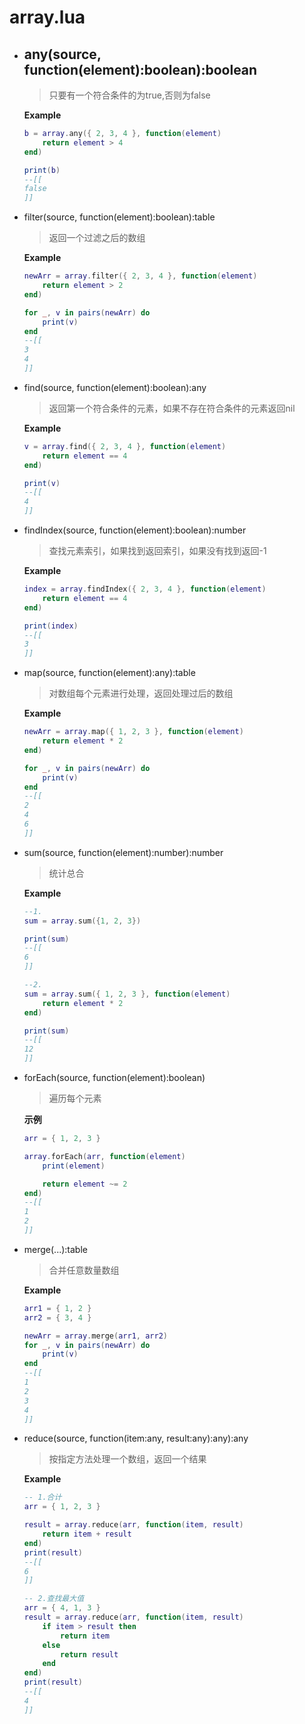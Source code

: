 # array.lua

- ## any(source, function(element):boolean):boolean

  > 只要有一个符合条件的为true,否则为false

  **Example**

  ```lua
  b = array.any({ 2, 3, 4 }, function(element)
      return element > 4
  end)
  
  print(b)
  --[[
  false
  ]]
  ```

- filter(source, function(element):boolean):table

  > 返回一个过滤之后的数组

  **Example**

  ```lua
  newArr = array.filter({ 2, 3, 4 }, function(element)
      return element > 2
  end)
  
  for _, v in pairs(newArr) do
      print(v)
  end
  --[[
  3
  4
  ]]
  ```

- find(source, function(element):boolean):any

  > 返回第一个符合条件的元素，如果不存在符合条件的元素返回nil

  **Example**

  ```lua
  v = array.find({ 2, 3, 4 }, function(element)
      return element == 4
  end)
  
  print(v)
  --[[
  4
  ]]
  ```

- findIndex(source, function(element):boolean):number

  >  查找元素索引，如果找到返回索引，如果没有找到返回-1

  **Example**

  ```lua
  index = array.findIndex({ 2, 3, 4 }, function(element)
      return element == 4
  end)
  
  print(index)
  --[[
  3
  ]]
  ```

- map(source, function(element):any):table

  > 对数组每个元素进行处理，返回处理过后的数组

  **Example**

  ```lua
  newArr = array.map({ 1, 2, 3 }, function(element)
      return element * 2
  end)
  
  for _, v in pairs(newArr) do
      print(v)
  end
  --[[
  2
  4
  6
  ]]
  ```

- sum(source, function(element):number):number

  > 统计总合

  **Example**

  ```lua
  --1.
  sum = array.sum({1, 2, 3})
  
  print(sum)
  --[[
  6
  ]]
  
  --2.
  sum = array.sum({ 1, 2, 3 }, function(element)
      return element * 2
  end)
  
  print(sum)
  --[[
  12
  ]]
  ```

- forEach(source, function(element):boolean)

  > 遍历每个元素

  **示例**

  ```lua
  arr = { 1, 2, 3 }
  
  array.forEach(arr, function(element)
      print(element)
  
      return element ~= 2
  end)
  --[[
  1
  2
  ]]
  ```

- merge(...):table

  > 合并任意数量数组

  **Example**

  ```lua
  arr1 = { 1, 2 }
  arr2 = { 3, 4 }
  
  newArr = array.merge(arr1, arr2)
  for _, v in pairs(newArr) do
      print(v)
  end
  --[[
  1
  2
  3
  4
  ]]
  ```

- reduce(source, function(item:any, result:any):any):any

  > 按指定方法处理一个数组，返回一个结果

  **Example**
  
  ```lua
  -- 1.合计
  arr = { 1, 2, 3 }
  
  result = array.reduce(arr, function(item, result)
      return item + result
  end)
  print(result)
  --[[
  6
  ]]
  
  -- 2.查找最大值
  arr = { 4, 1, 3 }
  result = array.reduce(arr, function(item, result)
      if item > result then
          return item
      else
          return result
      end
  end)
  print(result)
  --[[
  4
  ]]
  ```

